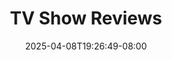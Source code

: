 ---
title: "TV Show Reviews"
description: "Reviews of TV things I've watched."
date: "2025-04-08T19:26:49-08:00"
slug: "tvshows"
---